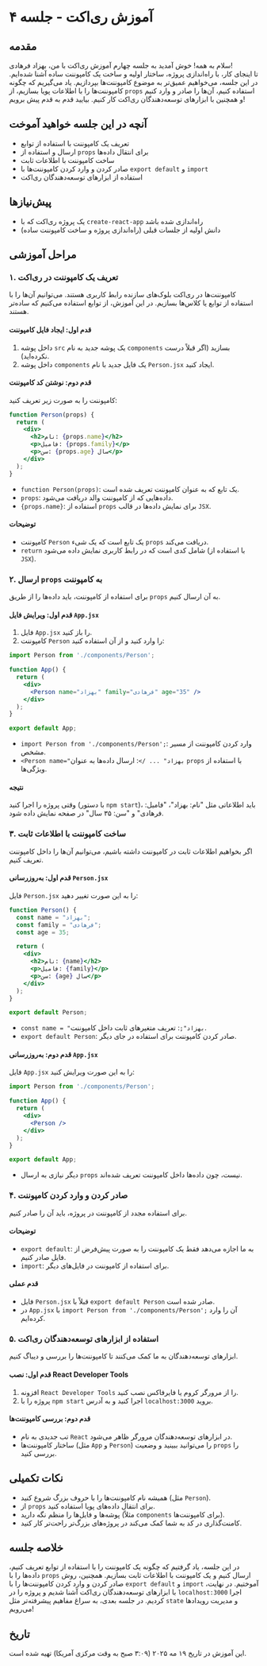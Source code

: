 # آموزش ری‌اکت - جلسه ۴

## مقدمه
سلام به همه! خوش آمدید به جلسه چهارم آموزش ری‌اکت با من، بهزاد فرهادی!  
تا اینجای کار، با راه‌اندازی پروژه، ساختار اولیه و ساخت یک کامپوننت ساده آشنا شده‌ایم. در این جلسه، می‌خواهیم عمیق‌تر به موضوع کامپوننت‌ها بپردازیم. یاد می‌گیریم که چگونه کامپوننت‌ها را با اطلاعات پویا بسازیم، از `props` استفاده کنیم، آن‌ها را صادر و وارد کنیم و همچنین با ابزارهای توسعه‌دهندگان ری‌اکت کار کنیم. بیایید قدم به قدم پیش برویم!

## آنچه در این جلسه خواهید آموخت
- تعریف یک کامپوننت با استفاده از توابع
- ارسال و استفاده از `props` برای انتقال داده‌ها
- ساخت کامپوننت با اطلاعات ثابت
- صادر کردن و وارد کردن کامپوننت‌ها با `export default` و `import`
- استفاده از ابزارهای توسعه‌دهندگان ری‌اکت

## پیش‌نیازها
- یک پروژه ری‌اکت که با `create-react-app` راه‌اندازی شده باشد
- دانش اولیه از جلسات قبلی (راه‌اندازی پروژه و ساخت کامپوننت ساده)

## مراحل آموزشی

### ۱. تعریف یک کامپوننت در ری‌اکت
کامپوننت‌ها در ری‌اکت بلوک‌های سازنده رابط کاربری هستند. می‌توانیم آن‌ها را با استفاده از توابع یا کلاس‌ها بسازیم. در این آموزش، از توابع استفاده می‌کنیم که ساده‌تر هستند.

#### قدم اول: ایجاد فایل کامپوننت
1. داخل پوشه `src` یک پوشه جدید به نام `components` بسازید (اگر قبلاً درست نکرده‌اید).
2. داخل پوشه `components` یک فایل جدید با نام `Person.jsx` ایجاد کنید.

#### قدم دوم: نوشتن کد کامپوننت
کامپوننت را به صورت زیر تعریف کنید:

```jsx
function Person(props) {
  return (
    <div>
      <h2>نام: {props.name}</h2>
      <p>فامیل: {props.family}</p>
      <p>سن: {props.age} سال</p>
    </div>
  );
}
```

- `function Person(props)`: یک تابع که به عنوان کامپوننت تعریف شده است.
- `props`: داده‌هایی که از کامپوننت والد دریافت می‌شود.
- `{props.name}`: استفاده از `props` برای نمایش داده‌ها در قالب `JSX`.

#### توضیحات
- کامپوننت `Person` یک تابع است که یک شیء `props` دریافت می‌کند.
- `return` شامل کدی است که در رابط کاربری نمایش داده می‌شود (با استفاده از `JSX`).

### ۲. ارسال `props` به کامپوننت
برای استفاده از کامپوننت، باید داده‌ها را از طریق `props` به آن ارسال کنیم.

#### قدم اول: ویرایش فایل `App.jsx`
1. فایل `App.jsx` را باز کنید.
2. کامپوننت `Person` را وارد کنید و از آن استفاده کنید:

```jsx
import Person from './components/Person';

function App() {
  return (
    <div>
      <Person name="بهزاد" family="فرهادی" age="35" />
    </div>
  );
}

export default App;
```

- `import Person from './components/Person';`: وارد کردن کامپوننت از مسیر مشخص.
- `<Person name="بهزاد" ... />`: ارسال داده‌ها به عنوان `props` با استفاده از ویژگی‌ها.

#### نتیجه
وقتی پروژه را اجرا کنید (با دستور `npm start`)، باید اطلاعاتی مثل "نام: بهزاد"، "فامیل: فرهادی" و "سن: ۳۵ سال" در صفحه نمایش داده شود.

### ۳. ساخت کامپوننت با اطلاعات ثابت
اگر بخواهیم اطلاعات ثابت در کامپوننت داشته باشیم، می‌توانیم آن‌ها را داخل کامپوننت تعریف کنیم.

#### قدم اول: به‌روزرسانی `Person.jsx`
فایل `Person.jsx` را به این صورت تغییر دهید:

```jsx
function Person() {
  const name = "بهزاد";
  const family = "فرهادی";
  const age = 35;

  return (
    <div>
      <h2>نام: {name}</h2>
      <p>فامیل: {family}</p>
      <p>سن: {age} سال</p>
    </div>
  );
}

export default Person;
```

- `const name = "بهزاد";`: تعریف متغیرهای ثابت داخل کامپوننت.
- `export default Person`: صادر کردن کامپوننت برای استفاده در جای دیگر.

#### قدم دوم: به‌روزرسانی `App.jsx`
فایل `App.jsx` را به این صورت ویرایش کنید:

```jsx
import Person from './components/Person';

function App() {
  return (
    <div>
      <Person />
    </div>
  );
}

export default App;
```

- دیگر نیازی به ارسال `props` نیست، چون داده‌ها داخل کامپوننت تعریف شده‌اند.

### ۴. صادر کردن و وارد کردن کامپوننت
برای استفاده مجدد از کامپوننت در پروژه، باید آن را صادر کنیم.

#### توضیحات
- `export default`: به ما اجازه می‌دهد فقط یک کامپوننت را به صورت پیش‌فرض از فایل صادر کنیم.
- `import`: برای استفاده از کامپوننت در فایل‌های دیگر.

#### قدم عملی
- فایل `Person.jsx` قبلاً با `export default Person` صادر شده است.
- در `App.jsx` با `import Person from './components/Person';` آن را وارد کرده‌ایم.

### ۵. استفاده از ابزارهای توسعه‌دهندگان ری‌اکت
ابزارهای توسعه‌دهندگان به ما کمک می‌کنند تا کامپوننت‌ها را بررسی و دیباگ کنیم.

#### قدم اول: نصب React Developer Tools
1. افزونه `React Developer Tools` را از مرورگر کروم یا فایرفاکس نصب کنید.
2. پروژه را با `npm start` اجرا کنید و به آدرس `localhost:3000` بروید.

#### قدم دوم: بررسی کامپوننت‌ها
- تب جدیدی به نام `React` در ابزارهای توسعه‌دهندگان مرورگر ظاهر می‌شود.
- ساختار کامپوننت‌ها (مثل `App` و `Person`) را می‌توانید ببینید و وضعیت `props` را بررسی کنید.

## نکات تکمیلی
- همیشه نام کامپوننت‌ها را با حروف بزرگ شروع کنید (مثل `Person`).
- از `props` برای انتقال داده‌های پویا استفاده کنید.
- پوشه‌ها و فایل‌ها را منظم نگه دارید (مثلاً `components` برای کامپوننت‌ها).
- کامنت‌گذاری در کد به شما کمک می‌کند در پروژه‌های بزرگ‌تر راحت‌تر کار کنید.

## خلاصه جلسه
در این جلسه، یاد گرفتیم که چگونه یک کامپوننت را با استفاده از توابع تعریف کنیم، داده‌ها را با `props` ارسال کنیم و یک کامپوننت با اطلاعات ثابت بسازیم. همچنین، روش صادر کردن و وارد کردن کامپوننت‌ها را با `export default` و `import` آموختیم. در نهایت، با ابزارهای توسعه‌دهندگان ری‌اکت آشنا شدیم و پروژه را در `localhost:3000` اجرا کردیم. در جلسه بعدی، به سراغ مفاهیم پیشرفته‌تر مثل `state` و مدیریت رویدادها می‌رویم!

## تاریخ
این آموزش در تاریخ ۱۹ مه ۲۰۲۵ (۳:۰۹ صبح به وقت مرکزی آمریکا) تهیه شده است.